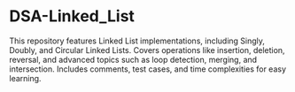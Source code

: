 # DSA-Linked_List
This repository features Linked List implementations, including Singly, Doubly, and Circular Linked Lists. Covers operations like insertion, deletion, reversal, and advanced topics such as loop detection, merging, and intersection. Includes comments, test cases, and time complexities for easy learning.
